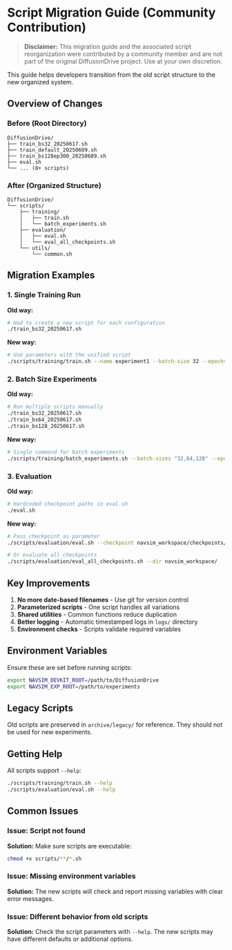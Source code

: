 # Script Migration Guide (Community Contribution)

> **Disclaimer:** This migration guide and the associated script reorganization were contributed by a community member and are not part of the original DiffusionDrive project. Use at your own discretion.

This guide helps developers transition from the old script structure to the new organized system.

## Overview of Changes

### Before (Root Directory)
```
DiffusionDrive/
├── train_bs32_20250617.sh
├── train_default_20250609.sh
├── train_bs128ep300_20250609.sh
├── eval.sh
└── ... (8+ scripts)
```

### After (Organized Structure)
```
DiffusionDrive/
└── scripts/
    ├── training/
    │   ├── train.sh
    │   └── batch_experiments.sh
    ├── evaluation/
    │   ├── eval.sh
    │   └── eval_all_checkpoints.sh
    └── utils/
        └── common.sh
```

## Migration Examples

### 1. Single Training Run

**Old way:**
```bash
# Had to create a new script for each configuration
./train_bs32_20250617.sh
```

**New way:**
```bash
# Use parameters with the unified script
./scripts/training/train.sh --name experiment1 --batch-size 32 --epochs 1000
```

### 2. Batch Size Experiments

**Old way:**
```bash
# Run multiple scripts manually
./train_bs32_20250617.sh
./train_bs64_20250617.sh
./train_bs128_20250617.sh
```

**New way:**
```bash
# Single command for batch experiments
./scripts/training/batch_experiments.sh --batch-sizes "32,64,128" --epochs 300
```

### 3. Evaluation

**Old way:**
```bash
# Hardcoded checkpoint paths in eval.sh
./eval.sh
```

**New way:**
```bash
# Pass checkpoint as parameter
./scripts/evaluation/eval.sh --checkpoint navsim_workspace/checkpoints/model.ckpt

# Or evaluate all checkpoints
./scripts/evaluation/eval_all_checkpoints.sh --dir navsim_workspace/
```

## Key Improvements

1. **No more date-based filenames** - Use git for version control
2. **Parameterized scripts** - One script handles all variations
3. **Shared utilities** - Common functions reduce duplication
4. **Better logging** - Automatic timestamped logs in `logs/` directory
5. **Environment checks** - Scripts validate required variables

## Environment Variables

Ensure these are set before running scripts:
```bash
export NAVSIM_DEVKIT_ROOT=/path/to/DiffusionDrive
export NAVSIM_EXP_ROOT=/path/to/experiments
```

## Legacy Scripts

Old scripts are preserved in `archive/legacy/` for reference. They should not be used for new experiments.

## Getting Help

All scripts support `--help`:
```bash
./scripts/training/train.sh --help
./scripts/evaluation/eval.sh --help
```

## Common Issues

### Issue: Script not found
**Solution:** Make sure scripts are executable:
```bash
chmod +x scripts/**/*.sh
```

### Issue: Missing environment variables
**Solution:** The new scripts will check and report missing variables with clear error messages.

### Issue: Different behavior from old scripts
**Solution:** Check the script parameters with `--help`. The new scripts may have different defaults or additional options.